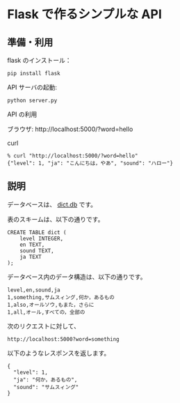 # Flask で作るシンプルな API

## 準備・利用

flask のインストール：
```
pip install flask
```

API サーバの起動: 
```
python server.py
```

API の利用

ブラウザ: http://localhost:5000/?word=hello

curl
```
% curl "http://localhost:5000/?word=hello"
{"level": 1, "ja": "こんにちは，やあ", "sound": "ハロー"}
```

## 説明

データベースは、 [dict.db](./dict.db) です。

表のスキームは、以下の通りです。

```
CREATE TABLE dict (
    level INTEGER,
    en TEXT,
    sound TEXT,
    ja TEXT
);
```

データベース内のデータ構造は、以下の通りです。

```
level,en,sound,ja
1,something,サムスィング,何か，あるもの
1,also,オールソウ,もまた，さらに
1,all,オール,すべての，全部の
```

次のリクエストに対して、

```
http://localhost:5000?word=something
```

以下のようなレスポンスを返します。

```
{
  "level": 1,
  "ja": "何か，あるもの",
  "sound": "サムスィング"
}
```
